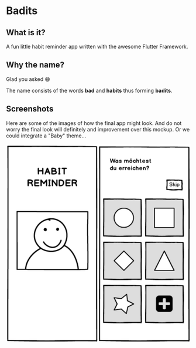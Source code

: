 # Badits

## What is it?
A fun little habit reminder app written with the awesome Flutter Framework.

## Why the name?
Glad you asked :smile:

The name consists of the words **bad** and **habits** thus forming **badits**. 

## Screenshots
Here are some of the images of how the final app might look. And do not worry the final look will definitely and improvement over this mockup. Or we could integrate a "Baby" theme...

![Mockup](./documentation/images/mockup.png)